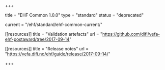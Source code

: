 +++

title = "EHF Common 1.0.0"
type = "standard"
status = "deprecated"

current = "/ehf/standard/ehf-common-current/"

[[resources]]
title = "Validation artefacts"
url = "https://github.com/difi/vefa-ehf-postaward/tree/2017-09-14"

[[resources]]
title = "Release notes"
url = "https://vefa.difi.no/ehf/guide/release/2017-09-14/"

+++
